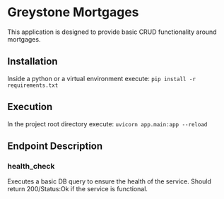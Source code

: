 # Greystone Mortgages
This application is designed to provide basic CRUD functionality around mortgages.

## Installation
Inside a python or a virtual environment execute: `pip install -r requirements.txt`

## Execution
In the project root directory execute: `uvicorn app.main:app --reload`

## Endpoint Description

### health_check
Executes a basic DB query to ensure the health of the service. Should return 200/Status:Ok if the service is functional.